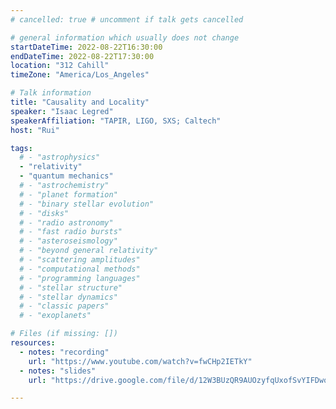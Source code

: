 ```yaml
---
# cancelled: true # uncomment if talk gets cancelled

# general information which usually does not change
startDateTime: 2022-08-22T16:30:00
endDateTime: 2022-08-22T17:30:00
location: "312 Cahill"
timeZone: "America/Los_Angeles"

# Talk information
title: "Causality and Locality"
speaker: "Isaac Legred"
speakerAffiliation: "TAPIR, LIGO, SXS; Caltech"
host: "Rui"

tags:
  # - "astrophysics"
  - "relativity"
  - "quantum mechanics"
  # - "astrochemistry"
  # - "planet formation"
  # - "binary stellar evolution"
  # - "disks"
  # - "radio astronomy"
  # - "fast radio bursts"
  # - "asteroseismology"
  # - "beyond general relativity"
  # - "scattering amplitudes"
  # - "computational methods"
  # - "programming languages"
  # - "stellar structure"
  # - "stellar dynamics"
  # - "classic papers"
  # - "exoplanets"

# Files (if missing: [])
resources:
  - notes: "recording"
    url: "https://www.youtube.com/watch?v=fwCHp2IETkY"
  - notes: "slides"
    url: "https://drive.google.com/file/d/12W3BUzQR9AUOzyfqUxofSvYIFDwoPzCa/view?usp=drive_link"

---
```



